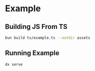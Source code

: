 # Example

## Building JS From TS

```bash
bun build ts/example.ts --outdir assets
```

## Running Example

```bash
dx serve
```